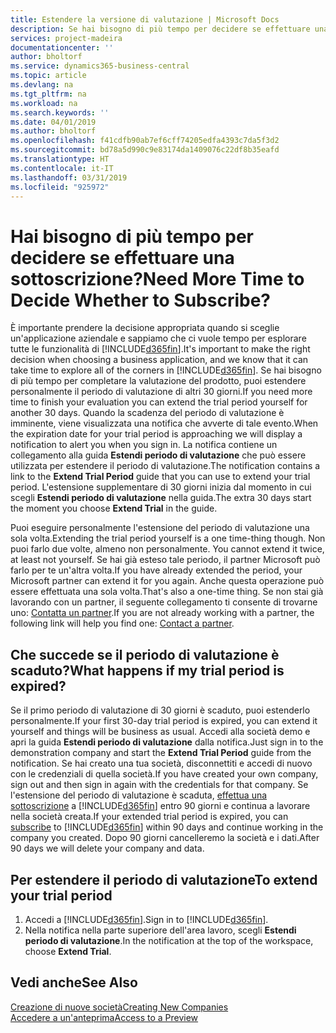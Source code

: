 ```yaml
---
title: Estendere la versione di valutazione | Microsoft Docs
description: Se hai bisogno di più tempo per decidere se effettuare una sottoscrizione, puoi estendere la versione di valutazione.
services: project-madeira
documentationcenter: ''
author: bholtorf
ms.service: dynamics365-business-central
ms.topic: article
ms.devlang: na
ms.tgt_pltfrm: na
ms.workload: na
ms.search.keywords: ''
ms.date: 04/01/2019
ms.author: bholtorf
ms.openlocfilehash: f41cdfb90ab7ef6cff74205edfa4393c7da5f3d2
ms.sourcegitcommit: bd78a5d990c9e83174da1409076c22df8b35eafd
ms.translationtype: HT
ms.contentlocale: it-IT
ms.lasthandoff: 03/31/2019
ms.locfileid: "925972"
---
```

# <a name="need-more-time-to-decide-whether-to-subscribe"></a><span data-ttu-id="9badd-103">Hai bisogno di più tempo per decidere se effettuare una sottoscrizione?</span><span class="sxs-lookup"><span data-stu-id="9badd-103">Need More Time to Decide Whether to Subscribe?</span></span>
<span data-ttu-id="9badd-104">È importante prendere la decisione appropriata quando si sceglie un'applicazione aziendale e sappiamo che ci vuole tempo per esplorare tutte le funzionalità di [!INCLUDE[d365fin](includes/d365fin_md.md)].</span><span class="sxs-lookup"><span data-stu-id="9badd-104">It's important to make the right decision when choosing a business application, and we know that it can take time to explore all of the corners in [!INCLUDE[d365fin](includes/d365fin_md.md)].</span></span> <span data-ttu-id="9badd-105">Se hai bisogno di più tempo per completare la valutazione del prodotto, puoi estendere personalmente il periodo di valutazione di altri 30 giorni.</span><span class="sxs-lookup"><span data-stu-id="9badd-105">If you need more time to finish your evaluation you can extend the trial period yourself for another 30 days.</span></span> <span data-ttu-id="9badd-106">Quando la scadenza del periodo di valutazione è imminente, viene visualizzata una notifica che avverte di tale evento.</span><span class="sxs-lookup"><span data-stu-id="9badd-106">When the expiration date for your trial period is approaching we will display a notification to alert you when you sign in.</span></span> <span data-ttu-id="9badd-107">La notifica contiene un collegamento alla guida **Estendi periodo di valutazione** che può essere utilizzata per estendere il periodo di valutazione.</span><span class="sxs-lookup"><span data-stu-id="9badd-107">The notification contains a link to the **Extend Trial Period** guide that you can use to extend your trial period.</span></span> <span data-ttu-id="9badd-108">L'estensione supplementare di 30 giorni inizia dal momento in cui scegli **Estendi periodo di valutazione** nella guida.</span><span class="sxs-lookup"><span data-stu-id="9badd-108">The extra 30 days start the moment you choose **Extend Trial** in the guide.</span></span>

<span data-ttu-id="9badd-109">Puoi eseguire personalmente l'estensione del periodo di valutazione una sola volta.</span><span class="sxs-lookup"><span data-stu-id="9badd-109">Extending the trial period yourself is a one time-thing though.</span></span> <span data-ttu-id="9badd-110">Non puoi farlo due volte, almeno non personalmente. </span><span class="sxs-lookup"><span data-stu-id="9badd-110">You cannot extend it twice, at least not yourself.</span></span> <span data-ttu-id="9badd-111">Se hai già esteso tale periodo, il partner Microsoft può farlo per te un'altra volta.</span><span class="sxs-lookup"><span data-stu-id="9badd-111">If you have already extended the period, your Microsoft partner can extend it for you again.</span></span> <span data-ttu-id="9badd-112">Anche questa operazione può essere effettuata una sola volta.</span><span class="sxs-lookup"><span data-stu-id="9badd-112">That's also a one-time thing.</span></span> <span data-ttu-id="9badd-113">Se non stai già lavorando con un partner, il seguente collegamento ti consente di trovarne uno: [Contatta un partner](https://go.microsoft.com/fwlink/?linkid=2038439).</span><span class="sxs-lookup"><span data-stu-id="9badd-113">If you are not already working with a partner, the following link will help you find one: [Contact a partner](https://go.microsoft.com/fwlink/?linkid=2038439).</span></span>

## <a name="what-happens-if-my-trial-period-is-expired"></a><span data-ttu-id="9badd-114">Che succede se il periodo di valutazione è scaduto?</span><span class="sxs-lookup"><span data-stu-id="9badd-114">What happens if my trial period is expired?</span></span>
<span data-ttu-id="9badd-115">Se il primo periodo di valutazione di 30 giorni è scaduto, puoi estenderlo personalmente.</span><span class="sxs-lookup"><span data-stu-id="9badd-115">If your first 30-day trial period is expired, you can extend it yourself and things will be business as usual.</span></span> <span data-ttu-id="9badd-116">Accedi alla società demo e apri la guida **Estendi periodo di valutazione** dalla notifica.</span><span class="sxs-lookup"><span data-stu-id="9badd-116">Just sign in to the demonstration company and start the **Extend Trial Period** guide from the notification.</span></span> <span data-ttu-id="9badd-117">Se hai creato una tua società, disconnettiti e accedi di nuovo con le credenziali di quella società.</span><span class="sxs-lookup"><span data-stu-id="9badd-117">If you have created your own company, sign out and then sign in again with the credentials for that company.</span></span> <span data-ttu-id="9badd-118">Se l'estensione del periodo di valutazione è scaduta, [effettua una sottoscrizione](https://go.microsoft.com/fwlink/?linkid=828659) a [!INCLUDE[d365fin](includes/d365fin_md.md)] entro 90 giorni e continua a lavorare nella società creata.</span><span class="sxs-lookup"><span data-stu-id="9badd-118">If your extended trial period is expired, you can [subscribe](https://go.microsoft.com/fwlink/?linkid=828659) to [!INCLUDE[d365fin](includes/d365fin_md.md)] within 90 days and continue working in the company you created.</span></span> <span data-ttu-id="9badd-119">Dopo 90 giorni cancelleremo la società e i dati.</span><span class="sxs-lookup"><span data-stu-id="9badd-119">After 90 days we will delete your company and data.</span></span> 

## <a name="to-extend-your-trial-period"></a><span data-ttu-id="9badd-120">Per estendere il periodo di valutazione</span><span class="sxs-lookup"><span data-stu-id="9badd-120">To extend your trial period</span></span>
1. <span data-ttu-id="9badd-121">Accedi a [!INCLUDE[d365fin](includes/d365fin_md.md)].</span><span class="sxs-lookup"><span data-stu-id="9badd-121">Sign in to [!INCLUDE[d365fin](includes/d365fin_md.md)].</span></span>
2. <span data-ttu-id="9badd-122">Nella notifica nella parte superiore dell'area lavoro, scegli **Estendi periodo di valutazione**.</span><span class="sxs-lookup"><span data-stu-id="9badd-122">In the notification at the top of the workspace, choose **Extend Trial**.</span></span>

## <a name="see-also"></a><span data-ttu-id="9badd-123">Vedi anche</span><span class="sxs-lookup"><span data-stu-id="9badd-123">See Also</span></span>
[<span data-ttu-id="9badd-124">Creazione di nuove società</span><span class="sxs-lookup"><span data-stu-id="9badd-124">Creating New Companies</span></span>](about-new-company.md)  
[<span data-ttu-id="9badd-125">Accedere a un'anteprima</span><span class="sxs-lookup"><span data-stu-id="9badd-125">Access to a Preview</span></span>](across-preview.md)  